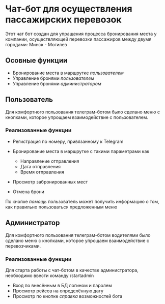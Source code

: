 # Чат-бот для осуществления пассажирских перевозок
Этот чат бот создан для упращения процесса бронирования места у компании, осуществляющей перевозки пассажиров между двумя городами: Минск - Могилев

## Осовные функции
- Бронирование места в маршрутке *пользователем*
- Управление бронями *пользователем*
- Управление бронями *администратором*

## Пользователь
Для комфортного пользования телеграм-ботом было сделано меню с кнопками, которое упрощаем взаимодействие с пользователем.

### Реализованные функции
- Регистрация по номеру, привязанному к Telegram
- Бронирование места в маршрутке с такими параметрами как
    - Направление отправления
    - Дата отправления
    - Время отправления
    
- Просмотр забронированных мест
- Отмена брони

По кнопке *помощь* пользователь может получить  информацию о том, как правильно пользоваться предложенным меню

## Администратор
Для комфортного пользования телеграм-ботом водителями было сделано меню с кнопками, которое упрощаем взаимодействие с перевозчиками.

### Реализованные функции
Для старта работы с чат-ботом в качестве администратора, необходимо ввести команду /startadmin
- Вход по внесённым в БД логином и паролем 
- Просмотр рейсов на определённую дату
- Просмотр по кнопке *справка* возможностей бота
